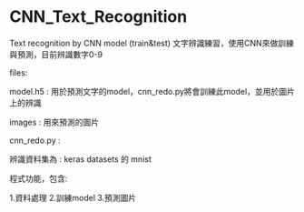 # CNN_Text_Recognition
Text recognition by CNN model (train&amp;test)
文字辨識練習，使用CNN來做訓練與預測，目前辨識數字0-9

files:

model.h5 : 用於預測文字的model，cnn_redo.py將會訓練此model，並用於圖片上的辨識

images : 用來預測的圖片

cnn_redo.py : 

辨識資料集為 : keras datasets 的 mnist

程式功能，包含: 

1.資料處理
2.訓練model
3.預測圖片
